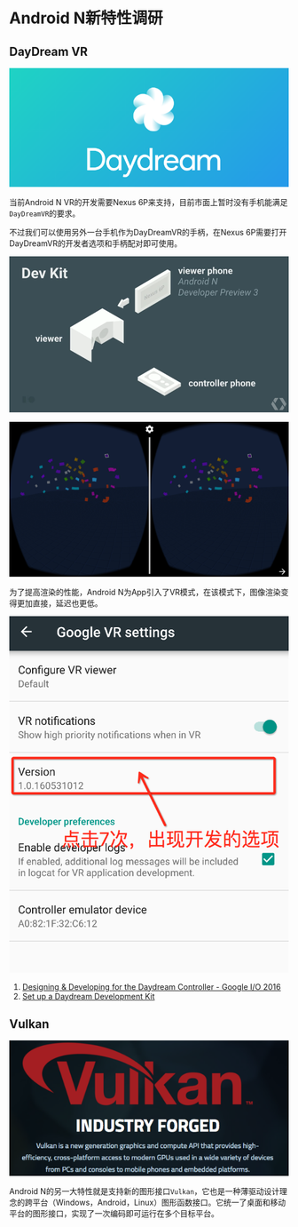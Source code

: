 # Android N新特性调研


## DayDream VR

![daydream](images/an_daydream.png)

当前Android N VR的开发需要Nexus 6P来支持，目前市面上暂时没有手机能满足`DayDreamVR`的要求。

不过我们可以使用另外一台手机作为DayDreamVR的手柄，在Nexus 6P需要打开DayDreamVR的开发者选项和手柄配对即可使用。

![dev-kit](images/an_daydream_devkit.png)

![paint](images/an_daydream_paint.png)

为了提高渲染的性能，Android N为App引入了VR模式，在该模式下，图像渲染变得更加直接，延迟也更低。

![option](images/an_daydream_option.png)

1. [Designing & Developing for the Daydream Controller - Google I/O 2016][1]
2. [Set up a Daydream Development Kit][2]

## Vulkan

![vk](images/an_vulkan.png)

Android N的另一大特性就是支持新的图形接口`Vulkan`，它也是一种薄驱动设计理念的跨平台（Windows，Android，Linux）图形函数接口。它统一了桌面和移动平台的图形接口，实现了一次编码即可运行在多个目标平台。


[1]:https://www.youtube.com/watch?v=l9OfmWnqR0M
[2]:https://developers.google.com/vr/concepts/dev-kit-setup